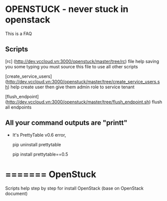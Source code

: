 OPENSTUCK - never stuck in openstack
=====
This is a FAQ

Scripts
-----
[rc] (http://dev.vccloud.vn:3000/openstuck/master/tree/rc) file help saving you some typing
you must source this file to use all other scripts

[create_service_users] (http://dev.vccloud.vn:3000/openstuck/master/tree/create_service_users.sh) help create user then give them admin role to service tenant

[flush_endpoint] (http://dev.vccloud.vn:3000/openstuck/master/tree/flush_endpoint.sh) flush all endpoints


All your command outputs are "printt"
-----
* It's PrettyTable v0.6 error,

    pip uninstall prettytable

    pip install prettytable==0.5


=======
OpenStuck
=========

Scripts help step by step for install OpenStack (base on OpenStack document)
